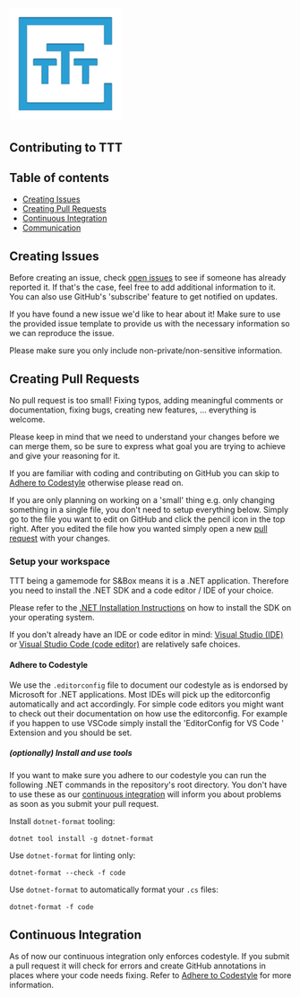 <h1><img src="assets/ttt-logo.png" alt="TTT logo" height="200"/></h1>

## Contributing to TTT

## Table of contents

- [Creating Issues](#creating-issues)
- [Creating Pull Requests](#creating-pull-requests)
- [Continuous Integration](#continuous-integration)
- [Communication](#communication)

## Creating Issues

Before creating an issue, check [open issues](https://github.com/mzegar/sbox-TTT/issues?q=is%3Aissue+is%3Aopen+sort%3Aupdated-desc) to see if someone has already reported it. If that's the case, feel free to add additional information to it. You can also use GitHub's 'subscribe' feature to get notified on updates.

If you have found a new issue we'd like to hear about it! Make sure to use the provided issue template to provide us with the necessary information so we can reproduce the issue.

Please make sure you only include non-private/non-sensitive information.

## Creating Pull Requests

No pull request is too small! Fixing typos, adding meaningful comments or documentation, fixing bugs, creating new features, ... everything is welcome.

Please keep in mind that we need to understand your changes before we can merge them, so be sure to express what goal you are trying to achieve and give your reasoning for it.

If you are familiar with coding and contributing on GitHub you can skip to [Adhere to Codestyle](#adhere-to-codestyle) otherwise please read on.

If you are only planning on working on a 'small' thing e.g. only changing something in a single file, you don't need to setup everything below. Simply go to the file you want to edit on GitHub and click the pencil icon in the top right. After you edited the file how you wanted simply open a new [pull request](https://github.com/mzegar/sbox-TTT/compare) with your changes.

### Setup your workspace

TTT being a gamemode for S&Box means it is a .NET application. Therefore you need to install the .NET SDK and a code editor / IDE of your choice.

Please refer to the [.NET Installation Instructions](https://docs.microsoft.com/en-us/dotnet/core/install/) on how to install the SDK on your operating system.

If you don't already have an IDE or code editor in mind: [Visual Studio (IDE)](https://docs.microsoft.com/en-us/dotnet/core/tutorials/with-visual-studio) or [Visual Studio Code (code editor)](https://docs.microsoft.com/en-us/dotnet/core/tutorials/with-visual-studio-code) are relatively safe choices.

#### Adhere to Codestyle

We use the `.editorconfig` file to document our codestyle as is endorsed by Microsoft for .NET applications.
Most IDEs will pick up the editorconfig automatically and act accordingly. For simple code editors you might want to check out their documentation on how use the editorconfig. For example if you happen to use VSCode simply install the 'EditorConfig for VS Code
' Extension and you should be set.

##### (optionally) Install and use tools

If you want to make sure you adhere to our codestyle you can run the following .NET commands in the repository's root directory.
You don't have to use these as our [continuous integration](#continuous-integration) will inform you about problems as soon as you submit your pull request.

Install `dotnet-format` tooling:

```shell
dotnet tool install -g dotnet-format
```

Use `dotnet-format` for linting only:

```shell
dotnet-format --check -f code
```

Use `dotnet-format` to automatically format your `.cs` files:

```shell
dotnet-format -f code
```

## Continuous Integration

As of now our continuous integration only enforces codestyle. If you submit a pull request it will check for errors and create GitHub annotations in places where your code needs fixing.
Refer to [Adhere to Codestyle](#adhere-to-codestyle) for more information.

